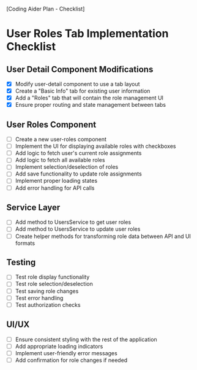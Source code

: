 [Coding Aider Plan - Checklist]

# User Roles Tab Implementation Checklist

## User Detail Component Modifications
- [x] Modify user-detail component to use a tab layout
- [x] Create a "Basic Info" tab for existing user information
- [x] Add a "Roles" tab that will contain the role management UI
- [x] Ensure proper routing and state management between tabs

## User Roles Component
- [ ] Create a new user-roles component
- [ ] Implement the UI for displaying available roles with checkboxes
- [ ] Add logic to fetch user's current role assignments
- [ ] Add logic to fetch all available roles
- [ ] Implement selection/deselection of roles
- [ ] Add save functionality to update role assignments
- [ ] Implement proper loading states
- [ ] Add error handling for API calls

## Service Layer
- [ ] Add method to UsersService to get user roles
- [ ] Add method to UsersService to update user roles
- [ ] Create helper methods for transforming role data between API and UI formats

## Testing
- [ ] Test role display functionality
- [ ] Test role selection/deselection
- [ ] Test saving role changes
- [ ] Test error handling
- [ ] Test authorization checks

## UI/UX
- [ ] Ensure consistent styling with the rest of the application
- [ ] Add appropriate loading indicators
- [ ] Implement user-friendly error messages
- [ ] Add confirmation for role changes if needed
